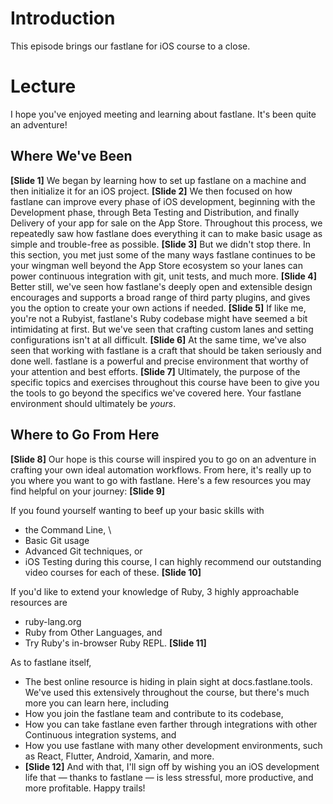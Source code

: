 # Introduction
This episode brings our fastlane for iOS course to a close. 
# Lecture
I hope you've enjoyed meeting and learning about fastlane. It's been quite an adventure!
## Where We've Been
**[Slide 1]** 
We began by learning how to set up fastlane on a machine and then initialize it for an iOS project. 
**[Slide 2]** 
We then focused on how fastlane can improve every phase of iOS development, beginning with the Development phase, through Beta Testing and Distribution, and finally Delivery of your app for sale on the App Store. Throughout this process, we repeatedly saw how fastlane does everything it can to make basic usage as simple and trouble-free as possible.
**[Slide 3]** 
But we didn't stop there. In this section, you met just some of the many ways fastlane continues to be your wingman well beyond the App Store ecosystem so your lanes can power continuous integration with git, unit tests, and much more. 
**[Slide 4]** 
Better still, we've seen how fastlane's deeply open and extensible design encourages and supports a broad range of third party plugins, and gives you the option to create your own actions if needed. 
**[Slide 5]** 
If like me, you're not a Rubyist, fastlane's Ruby codebase might have seemed a bit intimidating at first. But we've seen that crafting custom lanes and setting configurations isn't at all difficult. 
**[Slide 6]** 
At the same time, we've also seen that working with fastlane is a craft that should be taken seriously and done well. fastlane is a powerful and precise environment that worthy of your attention and best efforts.
**[Slide 7]** 
Ultimately, the purpose of the specific topics and exercises throughout this course have been to give you the tools to go beyond the specifics we've covered here. 
Your fastlane environment should ultimately be *yours*. 
## Where to Go From Here
**[Slide 8]** 
Our hope is this course will inspired you to go on an adventure in crafting your own ideal automation workflows. 
From here, it's really up to you where you want to go with fastlane. Here's a few resources you may find helpful on your journey:
**[Slide 9]** 
<!-- Editor: Please click the slide to align each course listing with the matching point. -->
If you found yourself wanting to beef up your basic skills with 
- the Command Line, \\
- Basic Git usage
- Advanced Git techniques, or 
- iOS Testing during this course, I can highly recommend our outstanding video courses for each of these.
**[Slide 10]** 
<!-- Editor: Please click the slide to align each course listing with the matching point. -->
If you'd like to extend your knowledge of Ruby, 3 highly approachable resources are
- ruby-lang.org
- Ruby from Other Languages, and
- Try Ruby's in-browser Ruby REPL.
**[Slide 11]** 
<!-- Editor: Please click the slide to align each course listing with the matching point. -->
As to fastlane itself, 
- The best online resource is hiding in plain sight at docs.fastlane.tools. We've used this extensively throughout the course, but there's much more you can learn here, including
- How you join the fastlane team and contribute to its codebase,
- How you can take fastlane even farther through integrations with other Continuous integration systems, and
- How you use fastlane with many other development environments, such as React, Flutter, Android, Xamarin, and more. 
- **[Slide 12]** 
And with that, I'll sign off by wishing you an iOS development life that — thanks to fastlane — is less stressful, more productive, and more profitable. Happy trails!
